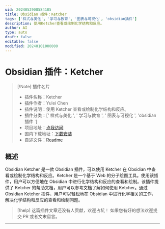 ```yaml
---
uid: 2024052908584105
title: Obsidian 插件：Ketcher
tags: ['样式与美化', '学习与教育', '图表与可视化', 'obsidian插件']
description: 使用Ketcher查看或绘制化学结构和反应。
author: AI
type: auto
draft: false
editable: false
modified: 20240101000000
---
```


# Obsidian 插件：Ketcher

> [!Note] 插件名片
> - 插件名称：Ketcher
> - 插件作者：Yulei Chen
> - 插件说明：使用 Ketcher 查看或绘制化学结构和反应。
> - 插件分类：[' 样式与美化 ', ' 学习与教育 ', ' 图表与可视化 ', 'obsidian 插件 ']
> - 项目地址：[点我访问](https://github.com/yuleicul/obsidian-ketcher)
> - 国内下载地址：[下载安装](https://pkmer.cn/products/plugin/pluginMarket/?ketcher)
> - 自述文件：[Readme](https://ghproxy.net/https://raw.githubusercontent.com/yuleicul/obsidian-ketcher/master/README.md)

## 概述

Obsidian Ketcher 是一款 Obsidian 插件，可以使用 Ketcher 在 Obsidian 中查看或绘制化学结构和反应。Ketcher 是一个基于 Web 的分子绘图工具。使用该插件，用户可以方便地在 Obsidian 中进行化学结构和反应的查看和绘制。该插件提供了 Ketcher 的帮助文档，用户可以参考文档了解如何使用 Ketcher。通过 Obsidian Ketcher 插件，用户可以轻松地在 Obsidian 中进行化学相关的工作，解决化学结构和反应的查看和绘制问题。

> [!help]
> 这篇插件文章还没有人贡献，欢迎占坑！
> 如果您有好的想法欢迎提交 PR 或者文末留言。

---




